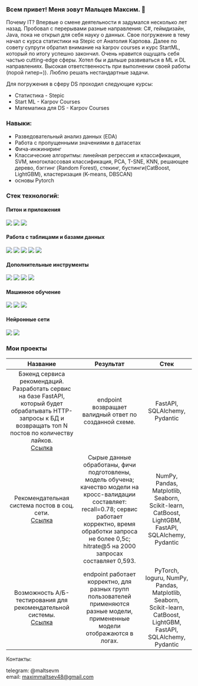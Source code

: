 ### Всем привет! Меня зовут Мальцев Максим. 👋

Почему IT? Впервые о смене деятельности я задумался несколько лет назад. Пробовал с перерывами разные направления: С#, геймдизайн, Java, пока не открыл для себя науку о данных. Свое погружение в тему начал с курса статистики на Stepic от Анатолия Карпова. Далее по совету супруги обратил внимание на karpov courses и курс StartML, который по итогу успешно закончил. Очень нравится ощущать себя частью cutting-edge сферы. Хотел бы и дальше развиваться в ML и DL направлениях.
Высокая ответственность при выполнении своей работы (порой гипер=)). Люблю решать нестандартные задачи.

Для погружения в сферу DS проходил следующие курсы:
- Статистика - Stepic
- Start ML - Karpov Courses
- Математика для DS - Karpov Courses

### Навыки:
- Разведовательный анализ данных (EDA)
- Работа с пропущенными значениями в датасетах
- Фича-инжиниринг
- Классические алгоритмы: линейная регрессия и классификация, SVM, многоклассовая классификация, PCA, T-SNE, KNN, решающее дерево, бэггинг (Random Forest), стекинг, бустинги(CatBoost, LightGBM), кластеризация (K-means, DBSCAN)
- основы Pytorch

### Стек технологий:
#### Питон и приложения
<img src="https://img.shields.io/badge/Python-3776AB?style=for-the-badge&logo=python&logoColor=FFA500"/> <img src="https://img.shields.io/badge/FastAPI-009688?style=for-the-badge&logo=fastapi&logoColor=white"/> <img src="https://img.shields.io/badge/requests-3776AB?style=for-the-badge"/>

#### Работа с таблицами и базами данных
<img src="https://img.shields.io/badge/pandas-150458?style=for-the-badge&logo=pandas&logoColor=FFA500"/> <img src="https://img.shields.io/badge/numpy-013243?style=for-the-badge&logo=numpy&logoColor=black"/> <img src="https://img.shields.io/badge/Matplotlib-%23ffffff.svg?style=for-the-badge&logo=Matplotlib&logoColor=black"/> <img src="https://img.shields.io/badge/sql alchemy-D71F00?style=for-the-badge&logo=sqlalchemy&logoColor=black"/> <img src="https://img.shields.io/badge/postgresql-B0C4DE?style=for-the-badge&logo=postgresql&logoColor=4169E1"/>

#### Дополнительные инструменты
<img src="https://img.shields.io/badge/git-B0C4DE?style=for-the-badge&logo=git&logoColor=F05032"/> <img src="https://img.shields.io/badge/jupyter-B0C4DE?style=for-the-badge&logo=jupyter&logoColor=F37626"/> <img src="https://img.shields.io/badge/Visual%20Studio%20Code-0078d7.svg?style=for-the-badge&logo=visual-studio-code&logoColor=white"/> <img src="https://img.shields.io/badge/airflow-FF4500?style=for-the-badge&logo=apacheairflow&logoColor=black"/>

#### Машинное обучение
<img src="https://img.shields.io/badge/sklearn-3776AB?style=for-the-badge&logo=scikitlearn&logoColor=F7931E"/> <img src="https://img.shields.io/badge/catboost-FFA500?style=for-the-badge"/> <img src="https://img.shields.io/badge/lightgbm-228B22?style=for-the-badge"/>

#### Нейронные сети
<img src="https://img.shields.io/badge/pytorch-EE4C2C?style=for-the-badge&logo=pytorch&logoColor=black"/> <img src="https://img.shields.io/badge/hugging face-FFA500?style=for-the-badge"/>

### Мои проекты
| Название | Результат | Стек |
|:----------:|:-----------------:|:-------------:|
| Бэкенд сервиса рекомендаций. Разработать сервис на базе FastAPI, который будет обрабатывать HTTP-запросы к БД и возвращать топ N постов по количеству лайков. <br>[Ссылка](https://github.com/maltsev-m/backend_service) | endpoint возвращает валидный ответ по созданной схеме. | FastAPI, SQLAlchemy, Pydantic |
| Рекомендательная система постов в соц. сети. <br>[Ссылка](https://github.com/maltsev-m/recommender_system) | Сырые данные обработаны, фичи подготовлены, модель обучена; качество модели на кросс-валидации составляет: recall=0.78; сервис работает корректно, время обработки запроса не более 0,5с; hitrate@5 на 2000 запросах составляет 0,593. | NumPy, Pandas, Matplotlib, Seaborn, Scikit-learn, CatBoost, LightGBM, FastAPI, SQLAlchemy, Pydantic |
| Возможность А/Б-тестирования для рекомендательной системы. <br>[Ссылка](https://github.com/maltsev-m/ab_testing_for_recomender_system) | endpoint работает корректно, для разных групп пользователей применяются разные модели, примененные модели отображаются в логах. | PyTorch, loguru, NumPy, Pandas, Matplotlib, Seaborn, Scikit-learn, CatBoost, LightGBM, FastAPI, SQLAlchemy, Pydantic |

Контакты:

telegram: @maltsevm <br>
email: maximmaltsev48@gmail.com
